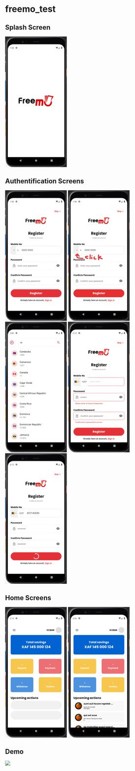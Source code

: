# freemo_test

<div class="col">
  
  <h2>Splash Screen</h2>
  <div class="row">
  <img src="/assets/screenshots/Capture d’écran 2024-06-21 à 01.58.20.png" width="200px">
  <div>
  
  <h2>Authentification Screens</h2>
  <div class="row">
  <img src="/assets/screenshots/Capture d’écran 2024-06-21 .png" width="200px">
  <img src="/assets/screenshots/Capture d’écran 2024-06-21 à 01.58.39.png" width="200px">
  <img src="/assets/screenshots/Capture d’écran 2024-06-21 à 02.00.21.png" width="200px">
  <img src="/assets/screenshots/Capture d’écran 2024-06-21 à 02.13.02.png" width="200px">
  <img src="/assets/screenshots/Capture d’écran 2024-06-21 à 02.15.58.png" width="200px">
  <div>
  
  <h2>Home Screens</h2>
  <div class="row">
  <img src="/assets/screenshots/Capture d’écran 2024-06-21 à 02.14.08.png" width="200px">
  <img src="/assets/screenshots/Capture d’écran 2024-06-21 à 02.26.14.png" width="200px">
  <div>

  <h2>Demo</h2>
  <div class="row">
    <img src="clideo_editor_a2e63910213f45e0bb7aaa7e9d55ec3b.gif">
  <div>
  
  
</div>


